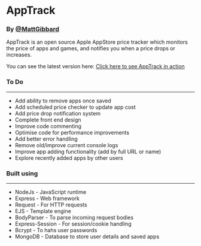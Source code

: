 # AppTrack
### By [@MattGibbard](https://twitter.com/MattGibbard)

AppTrack is an open source Apple AppStore price tracker which monitors the price of apps and games, and notifies you when a price drops or increases.

You can see the latest version here:
[Click here to see AppTrack in action](https://polar-brook-80303.herokuapp.com/)

### To Do
---
* Add ability to remove apps once saved
* Add scheduled price checker to update app cost
* Add price drop notification system
* Complete front end design
* Improve code commenting
* Optimise code for performance improvements
* Add better error handling
* Remove old/improve current console logs
* Improve app adding functionality (add by full URL or name)
* Explore recently added apps by other users

### Built using
---
* NodeJs - JavaScript runtime
* Express - Web framework
* Request - For HTTP requests
* EJS - Template engine
* BodyParser - To parse incoming request bodies
* Express-Session - For session/cookie handling
* Bcrypt - To hahs user passwords
* MongoDB - Database to store user details and saved apps
